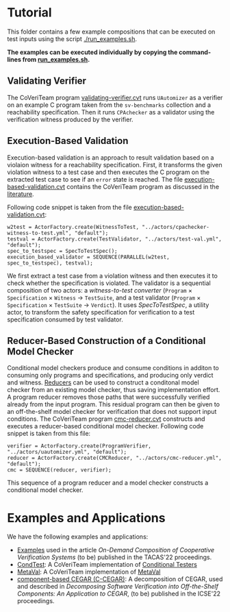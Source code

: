 <!--
This file is part of CoVeriTeam, a tool for on-demand composition of cooperative verification systems:
https://gitlab.com/sosy-lab/software/coveriteam

SPDX-FileCopyrightText: 2020 Dirk Beyer <https://www.sosy-lab.org>

SPDX-License-Identifier: Apache-2.0
-->

# Tutorial
This folder contains a few example compositions that can
be executed on test inputs using the script [./run_examples.sh](run_examples.sh).

**The examples can be executed individually by copying the command-lines from [run_examples.sh](run_examples.sh).**

## Validating Verifier
The CoVeriTeam program [validating-verifier.cvt](validating-verifier.cvt)
runs `UAutomizer` as a verifier on an example C program taken from the `sv-benchmarks` collection and
a reachability specification.
Then it runs `CPAchecker` as a validator using the verification witness produced by the verifier.

## Execution-Based Validation
Execution-based validation is an approach to result validation based on a violaion witness for a
reachability specification.
First, it transforms the given violation witness to a test case and then
executes the C program on the extracted test case to see if an `error` state is reached.
The file [execution-based-validation.cvt](execution-based-validation.cvt) contains
the CoVeriTeam program as discussed in the [literature](https://doi.org/10.1007/978-3-319-92994-1_1).

Following code snippet is taken from the file [execution-based-validation.cvt](execution-based-validation.cvt):
```code
w2test = ActorFactory.create(WitnessToTest, "../actors/cpachecker-witness-to-test.yml", "default");
testval = ActorFactory.create(TestValidator, "../actors/test-val.yml", "default");
spec_to_testspec = SpecToTestSpec();
execution_based_validator = SEQUENCE(PARALLEL(w2test, spec_to_testspec), testval);
```

We first extract a test case from a violation witness and then executes it to check whether
the specification is violated.
The validator is a sequential composition of two actors: a *witness-to-test converter*
(`Program`  &#215; `Specification` &#215; `Witness` &#8594; `TestSuite`,
and a test validator (`Program`  &#215; `Specification` &#215; `TestSuite` &#8594;  `Verdict`).
It uses *SpecToTestSpec*, a utility actor, to transform the safety
specification for verification to a test specification consumed by test validator.


## Reducer-Based Construction of a Conditional Model Checker
Conditional model checkers produce and consume conditions in additon to consuming only programs and specifications,
and producing only verdict and witness. [Reducers](https://doi.org/10.1145/3180155.3180259) can
be used to construct a conditonal model checker from an existing model checker, thus saving implementation effort.
A program reducer removes those paths
that were successfully verified already from the input program.
This residual program can then be given
to an off-the-shelf model checker for verification
that does not support input conditions.
The CoVeriTeam program [cmc-reducer.cvt](cmc-reducer.cvt) constructs and executes a
reducer-based conditional model checker.
Following code snippet is taken from this file:

```code
verifier = ActorFactory.create(ProgramVerifier, "../actors/uautomizer.yml", "default");
reducer = ActorFactory.create(CMCReducer, "../actors/cmc-reducer.yml", "default");
cmc = SEQUENCE(reducer, verifier);
```

This sequence of a program reducer and a model checker constructs
a conditional model checker.

# Examples and Applications
We have the following examples and applications:
- [Examples](tacas22_examples.sh) used in the article *On-Demand Composition of Cooperative Verification Systems* (to be) published in the TACAS'22 proceedings.
- [CondTest](CondTest/README.md): A CoVeriTeam implementation of [Conditional Testers](https://doi.org/10.1007/978-3-030-31784-3_11) 
- [MetaVal](MetaVal/README.md): A CoVeriTeam implementation of [MetaVal](https://doi.org/10.1007/978-3-030-53291-8_10)
- [component-based CEGAR (C-CEGAR)](Component-based_CEGAR/README.md): A decomposition of CEGAR, used and described in *Decomposing Software Verification into Off-the-Shelf Components: An Application to CEGAR*, (to be) published in the ICSE'22 proceedings.
